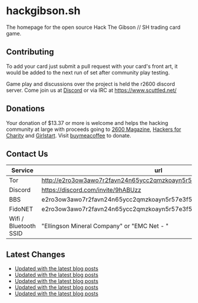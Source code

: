 # hackgibson.sh
The homepage for the open source Hack The Gibson // SH trading card game.


## Contributing

To add your card just submit a pull request with your card's front art, it would be added to the next run of set after community play testing.

Game play and discussions over the project is held the r2600 discord server. Come join us at [Discord](https://discord.com/invite/9hABUzz) or via IRC at https://www.scuttled.net/


## Donations

Your donation of $13.37 or more is welcome and helps the hacking community at large with proceeds going to [2600 Magazine](https://2600.com/), [Hackers for Charity](https://hackersforcharity.org) and [Girlstart](https://girlstart.org).  Visit [buymeacoffee](https://www.buymeacoffee.com/hackgibson.sh) to donate.


## Contact Us

Service | url
-|-
Tor | http://e2ro3ow3awo7r2favn24n65ycc2qmzkoayn5r57e3f56nvjwdcgg32ad.onion
Discord | https://discord.com/invite/9hABUzz
BBS | e2ro3ow3awo7r2favn24n65ycc2qmzkoayn5r57e3f56nvjwdcgg32ad.onion:23
FidoNET | e2ro3ow3awo7r2favn24n65ycc2qmzkoayn5r57e3f56nvjwdcgg32ad.onion:24554
Wifi / Bluetooth SSID | "Ellingson Mineral Company" or "EMC Net - <fidonet address>"

## Latest Changes
<!-- BLOG-POST-LIST:START -->
- [Updated with the latest blog posts](https://github.com/DFW2600/hackgibson.sh/commit/b7f4e16712d1ec0baecb7eac9b044083ada53d5e)
- [Updated with the latest blog posts](https://github.com/DFW2600/hackgibson.sh/commit/133139a3af66267f0a9be0a74781e7a25ade782a)
- [Updated with the latest blog posts](https://github.com/DFW2600/hackgibson.sh/commit/09313237dcee2ad433e0e984ac7d66443cb3be76)
- [Updated with the latest blog posts](https://github.com/DFW2600/hackgibson.sh/commit/5d888edf6ba8e00838b2c9664f6c0c1176e00f93)
- [Updated with the latest blog posts](https://github.com/DFW2600/hackgibson.sh/commit/535e1e87b50de0c0ea1e40bfd31eb1ca214f649f)
<!-- BLOG-POST-LIST:END -->
